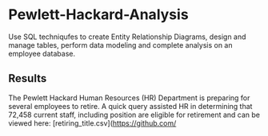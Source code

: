 # Pewlett-Hackard-Analysis
Use SQL techniqufes to create Entity Relationship Diagrams, design and manage tables, perform data modeling and complete analysis on an employee database.

## Results
The Pewlett Hackard Human Resources (HR) Department is preparing for several employees to retire. A quick query assisted HR in determining that 72,458 current staff, including position are eligible for retirement and can be viewed here: [retiring_title.csv](https://github.com/ 

